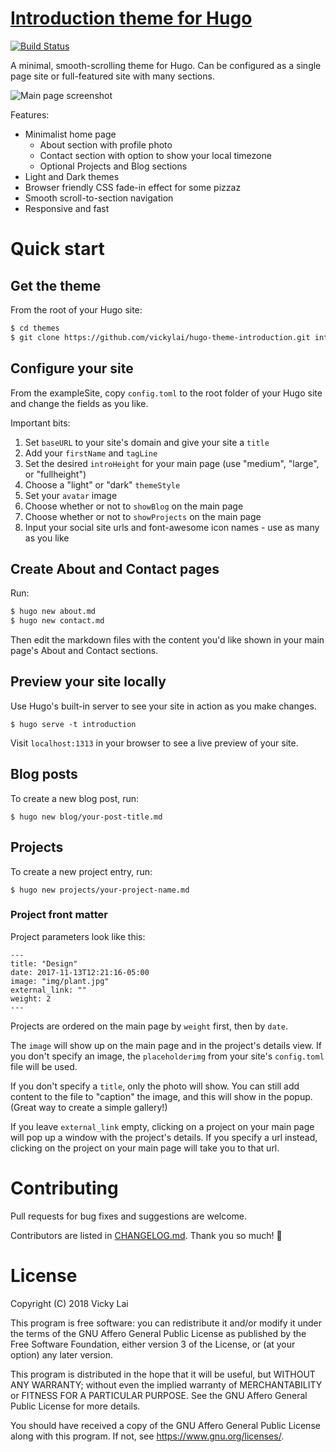 # <a href="https://vickylai.com/introduction/" target="_blank" rel="noopener">Introduction theme for Hugo</a>
[![Build Status](https://travis-ci.com/vickylai/hugo-theme-introduction.svg?branch=master)](https://travis-ci.com/vickylai/hugo-theme-introduction)

A minimal, smooth-scrolling theme for Hugo. Can be configured as a single page site or full-featured site with many sections.

![Main page screenshot](https://github.com/vickylai/hugo-theme-introduction/blob/master/images/screenshot.png)

Features:
- Minimalist home page
    - About section with profile photo
    - Contact section with option to show your local timezone
    - Optional Projects and Blog sections
- Light and Dark themes
- Browser friendly CSS fade-in effect for some pizzaz
- Smooth scroll-to-section navigation
- Responsive and fast

# Quick start

## Get the theme

From the root of your Hugo site:
```sh
$ cd themes
$ git clone https://github.com/vickylai/hugo-theme-introduction.git introduction
```

## Configure your site

From the exampleSite, copy `config.toml` to the root folder of your Hugo site and change the fields as you like.

Important bits:

1. Set `baseURL` to your site's domain and give your site a `title`
1. Add your `firstName` and `tagLine`
1. Set the desired `introHeight` for your main page (use "medium", "large", or "fullheight")
1. Choose a "light" or "dark" `themeStyle`
1. Set your `avatar` image
1. Choose whether or not to `showBlog` on the main page
1. Choose whether or not to `showProjects` on the main page
1. Input your social site urls and font-awesome icon names - use as many as you like

## Create About and Contact pages

Run:
```sh
$ hugo new about.md
$ hugo new contact.md
```
Then edit the markdown files with the content you'd like shown in your main page's About and Contact sections.

## Preview your site locally

Use Hugo's built-in server to see your site in action as you make changes.

```
$ hugo serve -t introduction
```

Visit `localhost:1313` in your browser to see a live preview of your site.

## Blog posts

To create a new blog post, run:
```
$ hugo new blog/your-post-title.md
```

## Projects

To create a new project entry, run:
```
$ hugo new projects/your-project-name.md
```

### Project front matter

Project parameters look like this:
```
---
title: "Design"
date: 2017-11-13T12:21:16-05:00
image: "img/plant.jpg"
external_link: ""
weight: 2
---
```

Projects are ordered on the main page by `weight` first, then by `date`.

The `image` will show up on the main page and in the project's details view. If you don't specify an image, the `placeholderimg` from your site's `config.toml` file will be used.

If you don't specify a `title`, only the photo will show. You can still add content to the file to "caption" the image, and this will show in the popup. (Great way to create a simple gallery!)

If you leave `external_link` empty, clicking on a project on your main page will pop up a window with the project's details. If you specify a url instead, clicking on the project on your main page will take you to that url.

# Contributing

Pull requests for bug fixes and suggestions are welcome.

Contributors are listed in [CHANGELOG.md](https://github.com/vickylai/hugo-theme-introduction/blob/master/CHANGELOG.md). Thank you so much! 🖤

# License
Copyright (C) 2018 Vicky Lai

This program is free software: you can redistribute it and/or modify
it under the terms of the GNU Affero General Public License as
published by the Free Software Foundation, either version 3 of the
License, or (at your option) any later version.

This program is distributed in the hope that it will be useful,
but WITHOUT ANY WARRANTY; without even the implied warranty of
MERCHANTABILITY or FITNESS FOR A PARTICULAR PURPOSE.  See the
GNU Affero General Public License for more details.

You should have received a copy of the GNU Affero General Public License
along with this program.  If not, see <https://www.gnu.org/licenses/>.
